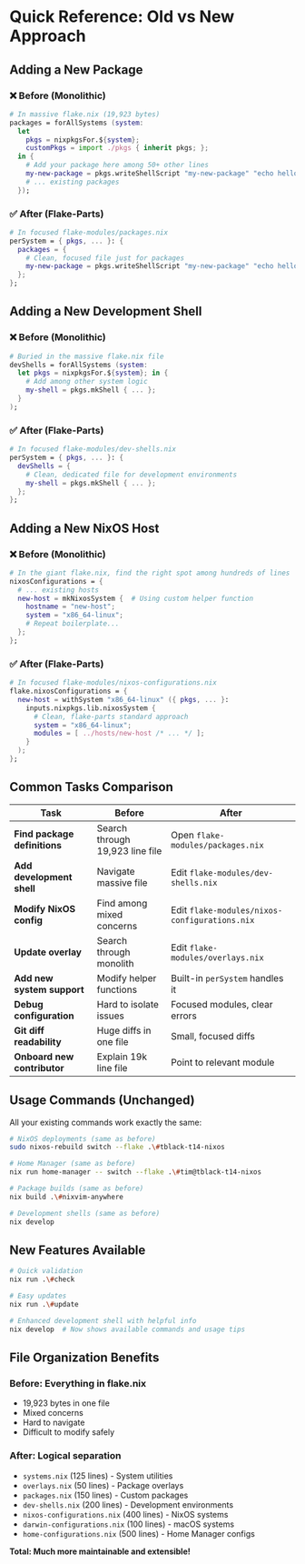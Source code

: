 # Quick Reference: Old vs New Approach

## Adding a New Package

### ❌ Before (Monolithic)
```nix
# In massive flake.nix (19,923 bytes)
packages = forAllSystems (system:
  let
    pkgs = nixpkgsFor.${system};
    customPkgs = import ./pkgs { inherit pkgs; };
  in {
    # Add your package here among 50+ other lines
    my-new-package = pkgs.writeShellScript "my-new-package" "echo hello";
    # ... existing packages
  });
```

### ✅ After (Flake-Parts)
```nix
# In focused flake-modules/packages.nix
perSystem = { pkgs, ... }: {
  packages = {
    # Clean, focused file just for packages
    my-new-package = pkgs.writeShellScript "my-new-package" "echo hello";
  };
};
```

## Adding a New Development Shell

### ❌ Before (Monolithic)
```nix
# Buried in the massive flake.nix file
devShells = forAllSystems (system:
  let pkgs = nixpkgsFor.${system}; in {
    # Add among other system logic
    my-shell = pkgs.mkShell { ... };
  }
);
```

### ✅ After (Flake-Parts)
```nix
# In focused flake-modules/dev-shells.nix  
perSystem = { pkgs, ... }: {
  devShells = {
    # Clean, dedicated file for development environments
    my-shell = pkgs.mkShell { ... };
  };
};
```

## Adding a New NixOS Host

### ❌ Before (Monolithic)
```nix
# In the giant flake.nix, find the right spot among hundreds of lines
nixosConfigurations = {
  # ... existing hosts
  new-host = mkNixosSystem {  # Using custom helper function
    hostname = "new-host";
    system = "x86_64-linux";
    # Repeat boilerplate...
  };
};
```

### ✅ After (Flake-Parts)
```nix
# In focused flake-modules/nixos-configurations.nix
flake.nixosConfigurations = {
  new-host = withSystem "x86_64-linux" ({ pkgs, ... }:
    inputs.nixpkgs.lib.nixosSystem {
      # Clean, flake-parts standard approach
      system = "x86_64-linux";
      modules = [ ../hosts/new-host /* ... */ ];
    }
  );
};
```

## Common Tasks Comparison

| Task | Before | After |
|------|--------|-------|
| **Find package definitions** | Search through 19,923 line file | Open `flake-modules/packages.nix` |
| **Add development shell** | Navigate massive file | Edit `flake-modules/dev-shells.nix` |
| **Modify NixOS config** | Find among mixed concerns | Edit `flake-modules/nixos-configurations.nix` |
| **Update overlay** | Search through monolith | Edit `flake-modules/overlays.nix` |
| **Add new system support** | Modify helper functions | Built-in `perSystem` handles it |
| **Debug configuration** | Hard to isolate issues | Focused modules, clear errors |
| **Git diff readability** | Huge diffs in one file | Small, focused diffs |
| **Onboard new contributor** | Explain 19k line file | Point to relevant module |

## Usage Commands (Unchanged)

All your existing commands work exactly the same:

```bash
# NixOS deployments (same as before)
sudo nixos-rebuild switch --flake .\#tblack-t14-nixos

# Home Manager (same as before)  
nix run home-manager -- switch --flake .\#tim@tblack-t14-nixos

# Package builds (same as before)
nix build .\#nixvim-anywhere

# Development shells (same as before)
nix develop
```

## New Features Available

```bash
# Quick validation
nix run .\#check

# Easy updates
nix run .\#update

# Enhanced development shell with helpful info
nix develop  # Now shows available commands and usage tips
```

## File Organization Benefits

### Before: Everything in flake.nix
- 19,923 bytes in one file
- Mixed concerns
- Hard to navigate
- Difficult to modify safely

### After: Logical separation
- `systems.nix` (125 lines) - System utilities
- `overlays.nix` (50 lines) - Package overlays  
- `packages.nix` (150 lines) - Custom packages
- `dev-shells.nix` (200 lines) - Development environments
- `nixos-configurations.nix` (400 lines) - NixOS systems
- `darwin-configurations.nix` (100 lines) - macOS systems
- `home-configurations.nix` (500 lines) - Home Manager configs

**Total: Much more maintainable and extensible!**
